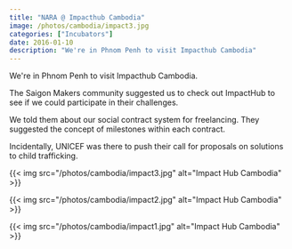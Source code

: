 ```yaml
---
title: "NARA @ Impacthub Cambodia"
image: /photos/cambodia/impact3.jpg
categories: ["Incubators"]
date: 2016-01-10
description: "We're in Phnom Penh to visit Impacthub Cambodia"
---
```



We're in Phnom Penh to visit Impacthub Cambodia.

The Saigon Makers community suggested us to check out ImpactHub to see if we could participate in their challenges. 

We told them about our social contract system for freelancing. They suggested the concept of milestones within each contract. 

Incidentally, UNICEF was there to push their call for proposals on solutions to child trafficking. 

{{< img src="/photos/cambodia/impact3.jpg" alt="Impact Hub Cambodia" >}}

{{< img src="/photos/cambodia/impact2.jpg" alt="Impact Hub Cambodia" >}}

{{< img src="/photos/cambodia/impact1.jpg" alt="Impact Hub Cambodia" >}}

